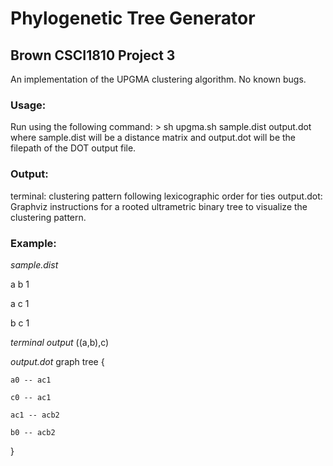 # Phylogenetic Tree Generator
## Brown CSCI1810 Project 3 
An implementation of the UPGMA clustering algorithm. No known bugs. 

### Usage: 

Run using the following command: 
    > sh upgma.sh sample.dist output.dot
where sample.dist will be a distance matrix and output.dot will be the filepath of the DOT
output file.

### Output: 

terminal: clustering pattern following lexicographic order for ties
output.dot: Graphviz instructions for a rooted ultrametric binary tree 
to visualize the clustering pattern.

### Example:

*sample.dist*

a b 1

a c 1

b c 1


*terminal output*
((a,b),c)

*output.dot*
graph tree {

	a0 -- ac1
	
	c0 -- ac1
	
	ac1 -- acb2
	
	b0 -- acb2
	
}

